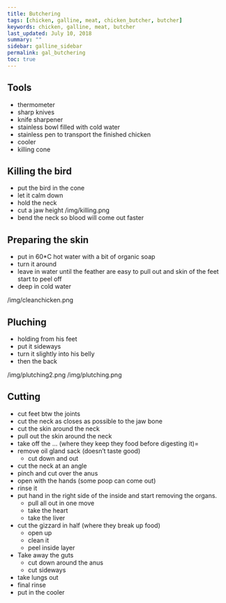 ```yaml
---
title: Butchering
tags: [chicken, galline, meat, chicken_butcher, butcher]
keywords: chicken, galline, meat, butcher
last_updated: July 10, 2018
summary: ""
sidebar: galline_sidebar
permalink: gal_butchering
toc: true
---
```

## Tools
- thermometer
- sharp knives
- knife sharpener
- stainless bowl filled with cold water
- stainless pen to transport the finished chicken
- cooler
- killing cone

## Killing the bird
- put the bird in the cone 
- let it calm down
- hold the neck
- cut a jaw height
/img/killing.png
- bend the neck so blood will come out faster

## Preparing the skin
- put in 60*C hot water with a bit of organic soap
- turn it around
- leave in water until the feather are easy to pull out and skin of the feet start to peel off
- deep in cold water

/img/cleanchicken.png</p>

## Pluching
- holding from his feet
- put it sideways
- turn it slightly into his belly
- then the back

/img/plutching2.png
/img/plutching.png</p>

## Cutting
- cut feet btw the joints
- cut the neck as closes as possible to the jaw bone
- cut the skin around the neck
- pull out the skin around the neck
- take off the … (where they keep they food before digesting it)=
- remove oil gland sack (doesn’t taste good)
	- cut down and out
- cut the neck at an angle
- pinch and cut over the anus
- open with the hands (some poop can come out)
- rinse it
- put hand in the right side of the inside and start removing the organs.
	- pull all out in one move
	- take the heart
	- take the liver
- cut the gizzard in half (where they break up food)
	- open up
	- clean it
	- peel inside layer
- Take away the guts
	- cut down around the anus
	- cut sideways
- take lungs out
- final rinse
- put in the cooler
